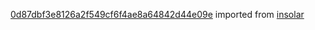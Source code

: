 [0d87dbf3e8126a2f549cf6f4ae8a64842d44e09e](https://github.com/insolar/insolar/commit/0d87dbf3e8126a2f549cf6f4ae8a64842d44e09e) imported from [insolar](https://github.com/insolar/insolar)
